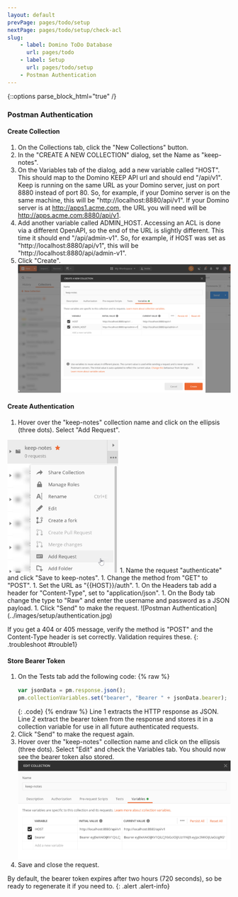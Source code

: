 ```yaml
---
layout: default
prevPage: pages/todo/setup
nextPage: pages/todo/setup/check-acl
slug:
    - label: Domino ToDo Database
      url: pages/todo
    - label: Setup
      url: pages/todo/setup
    - Postman Authentication
---
```


{::options parse_block_html="true" /}

### Postman Authentication

#### Create Collection

1. On the Collections tab, click the "New Collections" button.
1. In the "CREATE A NEW COLLECTION" dialog, set the Name as "keep-notes".  
1. On the Variables tab of the dialog, add a new variable called "HOST". This should map to the Domino KEEP API url and should end "/api/v1". Keep is running on the same URL as your Domino server, just on port 8880 instead of port 80. So, for example, if your Domino server is on the same machine, this will be "http://localhost:8880/api/v1". If your Domino server is at http://apps1.acme.com, the URL you will need will be http://apps.acme.com:8880/api/v1. 
1. Add another variable called ADMIN_HOST. Accessing an ACL is done via a different OpenAPI, so the end of the URL is slightly different. This time it should end "/api/admin-v1". So, for example, if HOST was set as "http://localhost:8880/api/v1", this will be "http://localhost:8880/api/admin-v1".
1. Click "Create".
![Postman Collection](../images/setup/collection.jpg)

#### Create Authentication

1. Hover over the "keep-notes" collection name and click on the ellipsis (three dots). Select "Add Request".  
<img src="../images/setup/add-request.jpg" alt="Postman Add Request" width="250" />
1. Name the request "authenticate" and click "Save to keep-notes".  
1. Change the method from "GET" to "POST".  
1. Set the URL as "&#123;&#123;HOST&#125;&#125;/auth".  
1. On the Headers tab add a header for "Content-Type", set to "application/json".  
1. On the Body tab change the type to "Raw" and enter the username and password as a JSON payload.
1. Click "Send" to make the request.
![Postman Authentication](../images/setup/authentication.jpg)

If you get a 404 or 405 message, verify the method is "POST" and the Content-Type header is set correctly. Validation requires these.
{: .troubleshoot #trouble1}

#### Store Bearer Token

1. On the Tests tab add the following code:
    {% raw %}
    ~~~javascript
    var jsonData = pm.response.json();
    pm.collectionVariables.set("bearer", "Bearer " + jsonData.bearer);
    ~~~
    {: .code}
    {% endraw %}
    Line 1 extracts the HTTP response as JSON. Line 2 extract the bearer token from the response and stores it in a collection variable for use in all future authenticated requests.
1. Click "Send" to make the request again.
1. Hover over the "keep-notes" collection name and click on the ellipsis (three dots). Select "Edit" and check the Variables tab. You should now see the bearer token also stored.
![Bearer token](../images/setup/bearer.jpg)
1. Save and close the request.

By default, the bearer token expires after two hours (720 seconds), so be ready to regenerate it if you need to.
{: .alert .alert-info}

